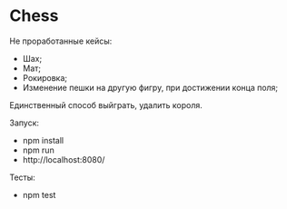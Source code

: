 # Chess

Не проработанные кейсы:
* Шах;
* Мат;
* Рокировка;
* Изменение пешки на другую фигру, при достижении конца поля;

Единственный способ выйграть, удалить короля.

Запуск:
* npm install
* npm run
* http://localhost:8080/

Тесты:
* npm test
